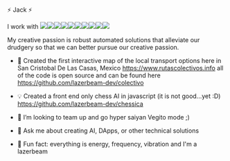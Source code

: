 
⚡ Jack ⚡


I work with <img src="https://img.shields.io/badge/C%23-.NET-A178DD"><img src="https://img.shields.io/badge/JavaScript-F7DF1E?style=flat&labelColor=ffffff&logoColor=F7DF1E&logo=javascript"><img src="https://img.shields.io/badge/Node.js-339933?style=flat&labelColor=1e2122&logoColor=339933&logo=node.js"><img src="https://img.shields.io/badge/-HTML5-E34F26?logo=html5&logoColor=white"><img src="https://img.shields.io/badge/-MongoDB-13aa52?logo=mongodb&logoColor=white"><img src="https://img.shields.io/badge/Rust-ffffff?style=flat&labelColor=ffffff&logoColor=000000&logo=rust"><img src="https://img.shields.io/badge/-python-306998?logo=python&logoColor=white"><img src="https://img.shields.io/badge/-Git-F05032?logo=git&logoColor=white"><img src="https://img.shields.io/badge/PostgreSQL-4169E1?style=flat&labelColor=ffffff&logoColor=4169E1&logo=postgresql"><img src="https://img.shields.io/badge/Vue.js-4FC08D?style=flat&labelColor=34495E&logoColor=4FC08D&logo=vue.js"> 

My creative passion is robust automated solutions that alleviate our drudgery so that we can better pursue our creative passion. 

- 🔭 Created the first interactive map of the local transport options here in San Cristobal De Las Casas, Mexico https://www.rutascolectivos.info all of the code is open source and can be found here https://github.com/lazerbeam-dev/colectivo

- 💡 Created a front end only chess AI in javascript (it is not good...yet :D) https://github.com/lazerbeam-dev/chessica

- 👯 I’m looking to team up and go hyper saiyan Vegito mode ;)

- 💬 Ask me about creating AI, DApps, or other technical solutions

- 🌈 Fun fact: everything is energy, frequency, vibration and I'm a lazerbeam
